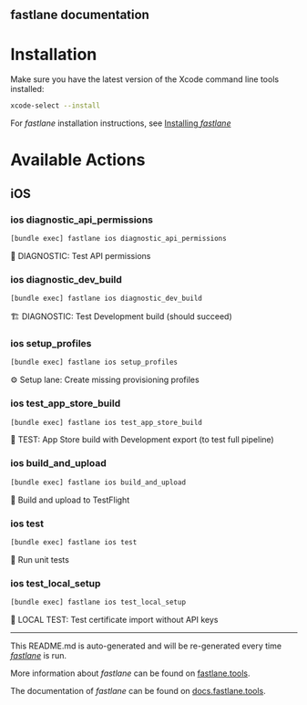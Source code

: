 fastlane documentation
----

# Installation

Make sure you have the latest version of the Xcode command line tools installed:

```sh
xcode-select --install
```

For _fastlane_ installation instructions, see [Installing _fastlane_](https://docs.fastlane.tools/#installing-fastlane)

# Available Actions

## iOS

### ios diagnostic_api_permissions

```sh
[bundle exec] fastlane ios diagnostic_api_permissions
```

🧪 DIAGNOSTIC: Test API permissions

### ios diagnostic_dev_build

```sh
[bundle exec] fastlane ios diagnostic_dev_build
```

🏗️ DIAGNOSTIC: Test Development build (should succeed)

### ios setup_profiles

```sh
[bundle exec] fastlane ios setup_profiles
```

⚙️ Setup lane: Create missing provisioning profiles

### ios test_app_store_build

```sh
[bundle exec] fastlane ios test_app_store_build
```

🧪 TEST: App Store build with Development export (to test full pipeline)

### ios build_and_upload

```sh
[bundle exec] fastlane ios build_and_upload
```

🚀 Build and upload to TestFlight

### ios test

```sh
[bundle exec] fastlane ios test
```

🧪 Run unit tests

### ios test_local_setup

```sh
[bundle exec] fastlane ios test_local_setup
```

🧪 LOCAL TEST: Test certificate import without API keys

----

This README.md is auto-generated and will be re-generated every time [_fastlane_](https://fastlane.tools) is run.

More information about _fastlane_ can be found on [fastlane.tools](https://fastlane.tools).

The documentation of _fastlane_ can be found on [docs.fastlane.tools](https://docs.fastlane.tools).
